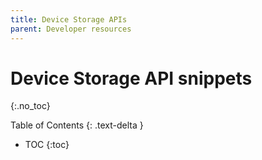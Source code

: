 ```yaml
---
title: Device Storage APIs
parent: Developer resources
---
```

# Device Storage API snippets
{:.no_toc}

Table of Contents
{: .text-delta }
- TOC
{:toc}